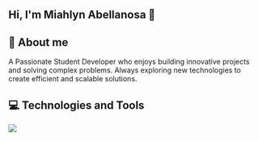 ##  Hi, I'm Miahlyn Abellanosa 👋

## 🚀 About me
<p align="left">
A Passionate Student Developer who enjoys building innovative projects and solving complex problems. Always exploring new technologies to create efficient and scalable solutions.
</p>

## 💻 Technologies and Tools
<p align="left">
  <a href="https://skillicons.dev">
    <img src="https://skillicons.dev/icons?i=dotnet,cs,angular,html,css,js,ts,nextjs,py,git,php" />
  </a>
</p>
